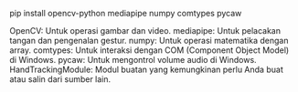 pip install opencv-python mediapipe numpy comtypes pycaw

OpenCV: Untuk operasi gambar dan video.
mediapipe: Untuk pelacakan tangan dan pengenalan gestur.
numpy: Untuk operasi matematika dengan array.
comtypes: Untuk interaksi dengan COM (Component Object Model) di Windows.
pycaw: Untuk mengontrol volume audio di Windows.
HandTrackingModule: Modul buatan yang kemungkinan perlu Anda buat atau salin dari sumber lain.
